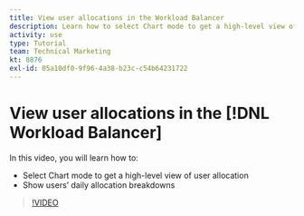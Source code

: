 ```yaml
---
title: View user allocations in the Workload Balancer
description: Learn how to select Chart mode to get a high-level view of user allocaiton and show users' daily allocation breakdowns.
activity: use
type: Tutorial
team: Technical Marketing
kt: 8876
exl-id: 05a10df0-9f96-4a38-b23c-c54b64231722
---
```

# View user allocations in the [!DNL Workload Balancer]

In this video, you will learn how to:

* Select Chart mode to get a high-level view of user allocation
* Show users’ daily allocation breakdowns

>[!VIDEO](https://video.tv.adobe.com/v/335164/?quality=12)
